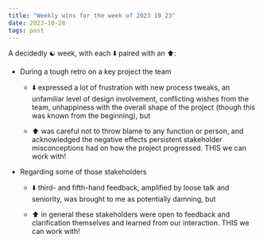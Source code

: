 ```yaml
---
title: "Weekly wins for the week of 2023 10 23"
date: 2023-10-28
tags: post
---
```


A decidedly ☯️ week, with each ⬇️ paired with an ⬆️:

- During a tough retro on a key project the team
    - ⬇️ expressed a lot of frustration with new process tweaks, an unfamiliar level of design involvement, conflicting wishes from the team, unhappiness with the overall shape of the project (though this was known from the beginning), but
    
    - ⬆️ was careful not to throw blame to any function or person, and acknowledged the negative effects persistent stakeholder misconceptions had on how the project progressed. THIS we can work with!

- Regarding some of those stakeholders
    - ⬇️ third- and fifth-hand feedback, amplified by loose talk and seniority, was brought to me as potentially damning, but
    
    - ⬆️ in general these stakeholders were open to feedback and clarification themselves and learned from our interaction. THIS we can work with!
